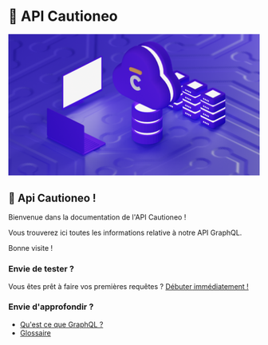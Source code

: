 # 🏢 API Cautioneo

![bg](assets/fondApi.png)

## 🏢 Api Cautioneo !

Bienvenue dans la documentation de l'API Cautioneo !

Vous trouverez ici toutes les informations relative à notre API GraphQL.

Bonne visite !

### Envie de tester ?

Vous êtes prêt à faire vos premières requêtes ? [Débuter](debuter-avec-les-api-cautioneo.md)[ immédiatement !](debuter-avec-les-api-cautioneo.md)

### Envie d'approfondir ?

* [Qu'est ce que GraphQL ?](bon-a-savoir/quest-ce-que-graphql.md)
* [Glossaire](bon-a-savoir/glossaire.md)
